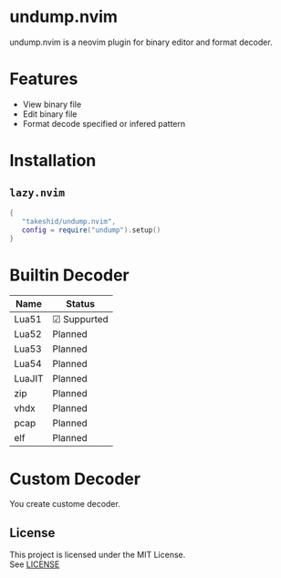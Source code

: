 # undump.nvim

undump.nvim is a neovim plugin for binary editor and format decoder.

# Features

- View binary file
- Edit binary file
- Format decode specified or infered pattern 

# Installation
## `lazy.nvim` 
```lua
{
   "takeshid/undump.nvim",
   config = require("undump").setup()
}
```

# Builtin Decoder
| Name     | Status      |
| -------- | --------    |
| Lua51    | ☑ Suppurted |
| Lua52    | Planned     |
| Lua53    | Planned     |
| Lua54    | Planned     |
| LuaJIT   | Planned     |
| zip      | Planned     |
| vhdx     | Planned     |
| pcap     | Planned     |
| elf      | Planned     |

# Custom Decoder
You create custome decoder.


## License
This project is licensed under the MIT License.  
See [LICENSE](./License)  
